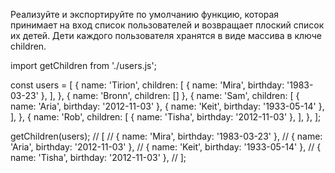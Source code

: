 Реализуйте и экспортируйте по умолчанию функцию, которая принимает на вход список пользователей и возвращает плоский список их детей. Дети каждого пользователя хранятся в виде массива в ключе children.

import getChildren from './users.js';

const users = [
{
name: 'Tirion',
children: [
{ name: 'Mira', birthday: '1983-03-23' },
],
},
{ name: 'Bronn', children: [] },
{
name: 'Sam',
children: [
{ name: 'Aria', birthday: '2012-11-03' },
{ name: 'Keit', birthday: '1933-05-14' },
],
},
{
name: 'Rob',
children: [
{ name: 'Tisha', birthday: '2012-11-03' },
],
},
];

getChildren(users);
// [
//   { name: 'Mira', birthday: '1983-03-23' },
//   { name: 'Aria', birthday: '2012-11-03' },
//   { name: 'Keit', birthday: '1933-05-14' },
//   { name: 'Tisha', birthday: '2012-11-03' },
// ];